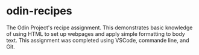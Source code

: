 # odin-recipes

The Odin Project's recipe assignment. This demonstrates basic knowledge of using HTML to set up webpages and apply simple formatting to body text. This assignment was completed using VSCode, commande line, and Git.